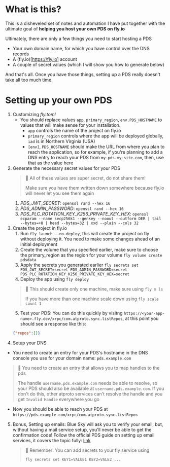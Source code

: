 # What is this?

This is a disheveled set of notes and automation I have put together with the ultimate goal of **helping you host your own PDS on fly.io**

Ultimately, there are only a few things you need to start hosting a PDS
- Your own domain name, for which you have control over the DNS records
- A (fly.io)[https://fly.io] account
- A couple of secret values (which I will show you how to generate below)

And that's all. Once you have those things, setting up a PDS really doesn't take all too much time.

# Setting up your own PDS
1. Customizing *fly.toml*
    - You should replace values `app`, `primary_region`, `env.PDS_HOSTNAME` to values that will make sense for your installation.
        - `app` controls the name of the project on fly.io
        - `primary_region` controls where the app will be deployed globally, `iad` is in Northern Virginia (USA)
        - `[env]`, `PDS_HOSTNAME` should make the URL from where you plan to reach the application, so for example, if you're planning to add a DNS entry to reach your PDS from `my-pds.my-site.com`, then, use that as the value here
2. Generate the necessary secret values for your PDS
    > 🚧 All of these values are super secret, do not share them! 
    > 
    > Make sure you have them written down somewhere because fly.io will never let you see them again
    1. *PDS_JWT_SECRET*: `openssl rand --hex 16`
    2. *PDS_ADMIN_PASSWORD*: `openssl rand --hex 16`
    3. *PDS_PLC_ROTATION_KEY_K256_PRIVATE_KEY_HEX*: `openssl ecparam --name secp256k1 --genkey --noout --outform DER | tail --bytes=+8 | head --bytes=32 | xxd --plain --cols 32`
3. Create the project in fly.io
    1. Run `fly launch --no-deploy`, this will create the project on fly without deploying it. You need to make some changes ahead of an initial deployment
    2. Create the volume that you specified earlier, make sure to choose the primary_region as the region for your volume `fly volume create pdsdata`
    3. Apply the secrets you generated earlier `fly secrets set PDS_JWT_SECRET=secret PDS_ADMIN_PASSWORD=secret PDS_PLC_ROTATION_KEY_K256_PRIVATE_KEY_HEX=secret`
    4. Deploy the app using `fly deploy`
    > 🚧 This should create only one machine, make sure using
    > `fly m ls`
    >
    > If you have more than one machine scale down using
    > `fly scale count 1`
    5. Test your PDS: You can do this quickly by visitng `https://<your-app-name>.fly.dev/xrpc/com.atproto.sync.listRepos`, at this point you should see a response like this:
    ```json
    {"repos":[]}
    ```
4. Setup your DNS
 - You need to create an entry for your PDS's hostname in the DNS console you use for your domain name: `pds.example.com`
 > 🚧 You need to create an entry that allows you to map handles to the pds
 > 
 > The handle `username.pds.example.com` needs be able to resolve, so your PDS should also be available at `username.pds.example.com`. If you don't do this, other atproto services can't resolve the handle and you get `Invalid Handle` everywhere you go
 - Now you should be able to reach your PDS at `https://pds.example.com/xrpc/com.atproto.sync.listRepos`

5. Bonus, Setting up emails: Blue Sky will ask you to verify your email, but, without having a mail service setup, you'll never be able to get the confirmation code! Follow the official PDS guide on setting up email services, it covers the topic fully: [link](https://github.com/bluesky-social/pds?tab=readme-ov-file#setting-up-smtp)
    > 🚧 Remember: You can add secrets to your fly service using
    >
    > `fly secrets set KEY1=VALUE1 KEY2=VALE2 ...`